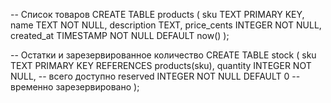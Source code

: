 -- Список товаров
CREATE TABLE products (
    sku           TEXT PRIMARY KEY,
    name          TEXT NOT NULL,
    description   TEXT,
    price_cents   INTEGER NOT NULL,
    created_at    TIMESTAMP NOT NULL DEFAULT now()
);

-- Остатки и зарезервированное количество
CREATE TABLE stock (
    sku           TEXT PRIMARY KEY REFERENCES products(sku),
    quantity      INTEGER NOT NULL,         -- всего доступно
    reserved      INTEGER NOT NULL DEFAULT 0 -- временно зарезервировано
);